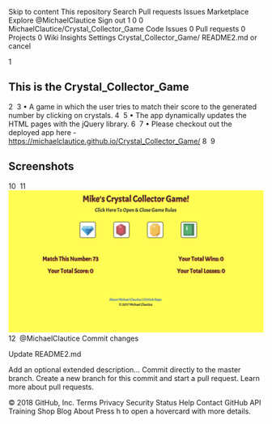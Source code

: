 Skip to content
This repository
Search
Pull requests
Issues
Marketplace
Explore
 @MichaelClautice
Sign out
1
0 0 MichaelClautice/Crystal_Collector_Game
 Code  Issues 0  Pull requests 0  Projects 0  Wiki  Insights  Settings
Crystal_Collector_Game/ 
README2.md
  or cancel
    
 
1
## This is the Crystal_Collector_Game
2
​
3
• A game in which the user tries to match their score to the generated number by clicking on crystals.
4
​
5
• The app dynamically updates the HTML pages with the jQuery library.
6
​
7
• Please checkout out the deployed app here - https://michaelclautice.github.io/Crystal_Collector_Game/
8
​
9
## Screenshots
10
​
11
![screenshot](https://github.com/MichaelClautice/Crystal_Collector_Game/blob/master/screenshots/Crystal_Collector.png)
12
​
@MichaelClautice
Commit changes

Update README2.md

Add an optional extended description…
  Commit directly to the master branch.
  Create a new branch for this commit and start a pull request. Learn more about pull requests.
 
© 2018 GitHub, Inc.
Terms
Privacy
Security
Status
Help
Contact GitHub
API
Training
Shop
Blog
About
Press h to open a hovercard with more details.
